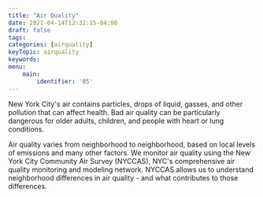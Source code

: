 ```yaml
---
title: "Air Quality"
date: 2021-04-14T12:32:15-04:00
draft: false
tags: 
categories: [airquality]
keyTopic: airquality
keywords: 
menu:
    main:
        identifier: '05'
---
```


New York City's air contains particles, drops of liquid, gasses, and other pollution that can affect health. Bad air quality can be particularly dangerous for older adults, children, and people with heart or lung conditions.

Air quality varies from neighborhood to neighborhood, based on local levels of emissions and many other factors. We monitor air quality using the New York City Community Air Survey (NYCCAS), NYC's comprehensive air quality monitoring and modeling network. NYCCAS allows us to understand neighborhood differences in air quality - and what contributes to those differences.
